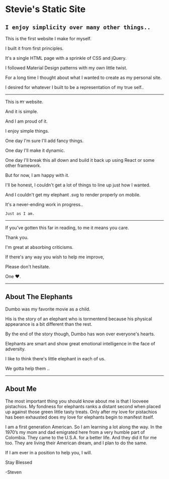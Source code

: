 # Stevie's Static Site

## `I enjoy simplicity over many other things..`

This is the first website I make for myself.

I built it from first principles.

It's a single HTML page with a sprinkle of CSS and jQuery.

I followed Material Design patterns with my own little twist.

For a long time I thought about what I wanted to create as my personal site.

I desired for whatever I built to be a representation of my true self..

---

This is `MY` website.

And it is simple.

And I am proud of it.

I enjoy simple things.

One day I'm sure I'll add fancy things.

One day I'll make it dynamic.

One day I'll break this all down and build it back up using React or some other framework.

But for now, I am happy with it.

I'll be honest, I couldn't get a lot of things to line up just how I wanted.

And I couldn't get my elephant .svg to render properly on mobile.

It's a never-ending work in progress..

`Just as I am.`

---

If you've gotten this far in reading, to me it means you care.

Thank you.

I'm great at absorbing criticisms.

If there's any way you wish to help me improve,

Please don't hesitate.

One ❤️.

---

## About The Elephants

Dumbo was my favorite movie as a child.

His is the story of an elephant who is tormentend because his physical appearance is a bit different than the rest.

By the end of the story though, Dumbo has won over everyone's hearts.

Elephants are smart and show great emotional intelligence in the face of adversity.

I like to think there's little elephant in each of us.

We gotta help them ..

---

## About Me

The most important thing you should know about me is that I looveee pistachios. My fondness for elephants ranks a distant second when placed up against those green little tasty treats. Only after my love for pistachios has been exhausted does my love for elephants begin to manifest itself.

I am a first generation American. So I am learning a lot along the way. In the 1970’s my mom and dad emigrated here from a very humble part of Colombia. They came to the U.S.A. for a better life. And they did it for me too. They are living their American dream, and I plan to do the same.

If I am ever in a position to help you, I will.

Stay Blessed

-Steven
